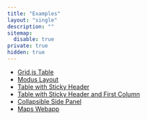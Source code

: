 ```yaml
---
title: "Examples"
layout: "single"
description: ""
sitemap:
  disable: true
private: true
hidden: true
---
```


- [Grid.js Table](/examples/gridjs-table/) <small class="text-muted"></small>
- [Modus Layout](/examples/modus-layout/)
- [Table with Sticky Header](/examples/table-with-sticky-header/) <small class="text-muted"></small>
- [Table with Sticky Header and First Column](/examples/table-with-sticky-header-and-column/) <small class="text-muted"></small>
- [Collapsible Side Panel](/examples/collapsible-side-panel)
- [Maps Webapp](/examples/maps-webapp)
